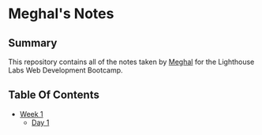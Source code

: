 # Meghal's Notes

## Summary 

This repository contains all of the notes taken by [Meghal](https://github.com/meghalshah210) for the Lighthouse Labs Web Development Bootcamp.

## Table Of Contents
* [Week 1](/Week_1)
  * [Day 1](/Week_1/Day_1)
